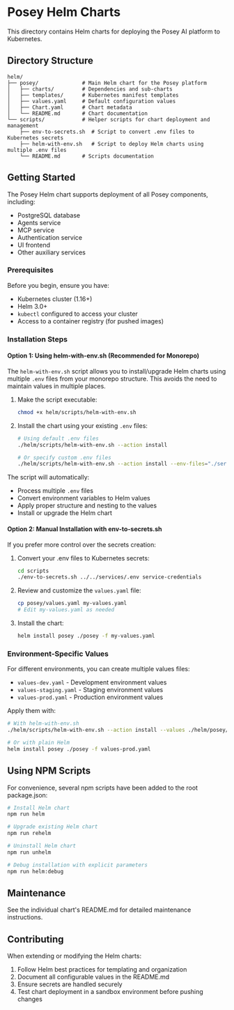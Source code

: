 # Posey Helm Charts

This directory contains Helm charts for deploying the Posey AI platform to Kubernetes.

## Directory Structure

```
helm/
├── posey/              # Main Helm chart for the Posey platform
│   ├── charts/         # Dependencies and sub-charts
│   ├── templates/      # Kubernetes manifest templates
│   ├── values.yaml     # Default configuration values
│   ├── Chart.yaml      # Chart metadata
│   └── README.md       # Chart documentation
└── scripts/            # Helper scripts for chart deployment and management
    ├── env-to-secrets.sh  # Script to convert .env files to Kubernetes secrets
    ├── helm-with-env.sh   # Script to deploy Helm charts using multiple .env files 
    └── README.md       # Scripts documentation
```

## Getting Started

The Posey Helm chart supports deployment of all Posey components, including:

- PostgreSQL database
- Agents service
- MCP service
- Authentication service
- UI frontend
- Other auxiliary services

### Prerequisites

Before you begin, ensure you have:

- Kubernetes cluster (1.16+)
- Helm 3.0+
- `kubectl` configured to access your cluster
- Access to a container registry (for pushed images)

### Installation Steps

#### Option 1: Using helm-with-env.sh (Recommended for Monorepo)

The `helm-with-env.sh` script allows you to install/upgrade Helm charts using multiple `.env` files from your monorepo structure. This avoids the need to maintain values in multiple places.

1. Make the script executable:
   ```bash
   chmod +x helm/scripts/helm-with-env.sh
   ```

2. Install the chart using your existing `.env` files:
   ```bash
   # Using default .env files
   ./helm/scripts/helm-with-env.sh --action install

   # Or specify custom .env files
   ./helm/scripts/helm-with-env.sh --action install --env-files="./services/.env,./data/.env,./apps/www/.env"
   ```

The script will automatically:
- Process multiple `.env` files
- Convert environment variables to Helm values
- Apply proper structure and nesting to the values
- Install or upgrade the Helm chart

#### Option 2: Manual Installation with env-to-secrets.sh

If you prefer more control over the secrets creation:

1. Convert your .env files to Kubernetes secrets:
   ```bash
   cd scripts
   ./env-to-secrets.sh ../../services/.env service-credentials
   ```

2. Review and customize the `values.yaml` file:
   ```bash
   cp posey/values.yaml my-values.yaml
   # Edit my-values.yaml as needed
   ```

3. Install the chart:
   ```bash
   helm install posey ./posey -f my-values.yaml
   ```

### Environment-Specific Values

For different environments, you can create multiple values files:

- `values-dev.yaml` - Development environment values
- `values-staging.yaml` - Staging environment values
- `values-prod.yaml` - Production environment values

Apply them with:
```bash
# With helm-with-env.sh
./helm/scripts/helm-with-env.sh --action install --values ./helm/posey/values-prod.yaml

# Or with plain Helm
helm install posey ./posey -f values-prod.yaml
```

## Using NPM Scripts

For convenience, several npm scripts have been added to the root package.json:

```bash
# Install Helm chart
npm run helm

# Upgrade existing Helm chart
npm run rehelm

# Uninstall Helm chart
npm run unhelm

# Debug installation with explicit parameters
npm run helm:debug
```

## Maintenance

See the individual chart's README.md for detailed maintenance instructions.

## Contributing

When extending or modifying the Helm charts:

1. Follow Helm best practices for templating and organization
2. Document all configurable values in the README.md
3. Ensure secrets are handled securely
4. Test chart deployment in a sandbox environment before pushing changes 